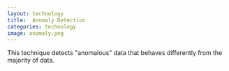```yaml
---
layout: technology
title:  Anomaly Detection
categories: technology
image: anomaly.png
---
```

This technique detects "anomalous" data that behaves differently from the majority of data.
